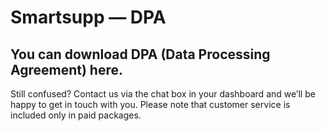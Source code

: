 # Smartsupp — DPA
## You can download DPA (Data Processing Agreement) here.
Still confused? Contact us via the chat box in your dashboard and we’ll be happy to get in touch with you. Please note that customer service is included only in paid packages.

